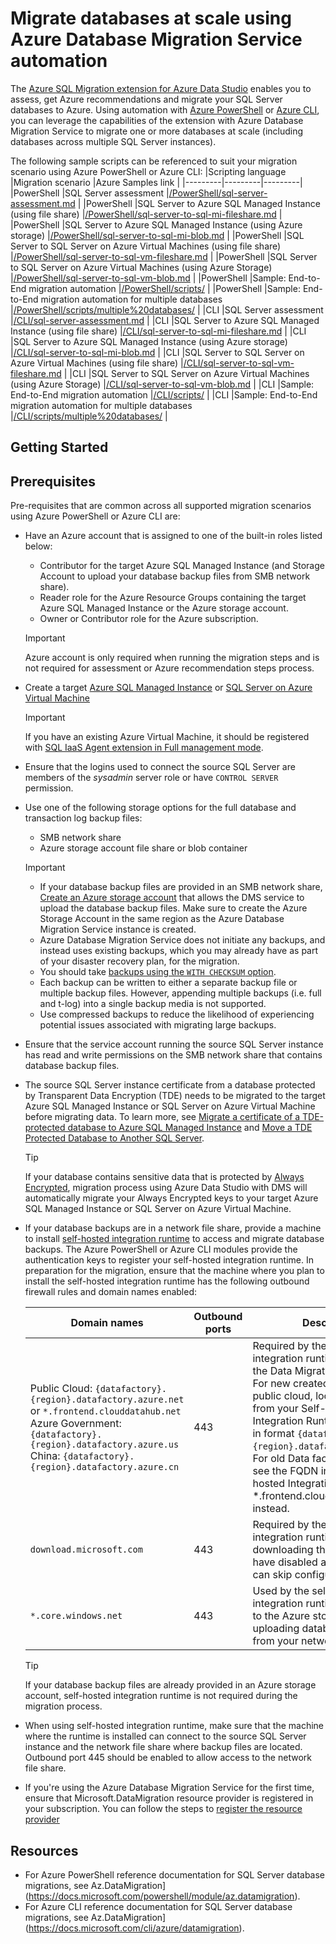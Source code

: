 # Migrate databases at scale using Azure Database Migration Service automation

The [Azure SQL Migration extension for Azure Data Studio](https://docs.microsoft.com/sql/azure-data-studio/extensions/azure-sql-migration-extension) enables you to assess, get Azure recommendations and migrate your SQL Server databases to Azure. Using automation with [Azure PowerShell](https://docs.microsoft.com/powershell/module/az.datamigration) or [Azure CLI](https://docs.microsoft.com/cli/azure/datamigration), you can leverage the capabilities of the extension with Azure Database Migration Service to migrate one or more databases at scale (including databases across multiple SQL Server instances).

The following sample scripts can be referenced to suit your migration scenario using Azure PowerShell or Azure CLI:
|Scripting language  |Migration scenario  |Azure Samples link  |
|---------|---------|---------|
|PowerShell     |SQL Server assessment         |[/PowerShell/sql-server-assessment.md](/PowerShell/sql-server-assessment.md)         |
|PowerShell     |SQL Server to Azure SQL Managed Instance (using file share)         |[/PowerShell/sql-server-to-sql-mi-fileshare.md](/PowerShell/sql-server-to-sql-mi-fileshare.md)         |
|PowerShell     |SQL Server to Azure SQL Managed Instance (using Azure storage)         |[/PowerShell/sql-server-to-sql-mi-blob.md](/PowerShell/sql-server-to-sql-mi-blob.md)           |
|PowerShell     |SQL Server to SQL Server on Azure Virtual Machines (using file share)          |[/PowerShell/sql-server-to-sql-vm-fileshare.md](/PowerShell/sql-server-to-sql-vm-fileshare.md)         |
|PowerShell     |SQL Server to SQL Server on Azure Virtual Machines (using Azure Storage)         |[/PowerShell/sql-server-to-sql-vm-blob.md](/PowerShell/sql-server-to-sql-vm-blob.md)         |
|PowerShell     |Sample: End-to-End migration automation         |[/PowerShell/scripts/](/PowerShell/scripts/)         |
|PowerShell     |Sample: End-to-End migration automation for multiple databases         |[/PowerShell/scripts/multiple%20databases/](/PowerShell/scripts/multiple%20databases/)         |
|CLI     |SQL Server assessment         |[/CLI/sql-server-assessment.md](/CLI/sql-server-assessment.md)         |
|CLI     |SQL Server to Azure SQL Managed Instance (using file share)         |[/CLI/sql-server-to-sql-mi-fileshare.md](/CLI/sql-server-to-sql-mi-fileshare.md)         |
|CLI     |SQL Server to Azure SQL Managed Instance (using Azure storage)         |[/CLI/sql-server-to-sql-mi-blob.md](/CLI/sql-server-to-sql-mi-blob.md)         |
|CLI     |SQL Server to SQL Server on Azure Virtual Machines (using file share)         |[/CLI/sql-server-to-sql-vm-fileshare.md](/CLI/sql-server-to-sql-vm-fileshare.md)         |
|CLI     |SQL Server to SQL Server on Azure Virtual Machines (using Azure Storage)         |[/CLI/sql-server-to-sql-vm-blob.md](/CLI/sql-server-to-sql-vm-blob.md)         |
|CLI     |Sample: End-to-End migration automation         |[/CLI/scripts/](/CLI/scripts/)         |
|CLI     |Sample: End-to-End migration automation for multiple databases         |[/CLI/scripts/multiple%20databases/](/CLI/scripts/multiple%20databases/)         |

## Getting Started

## Prerequisites

Pre-requisites that are common across all supported migration scenarios using Azure PowerShell or Azure CLI are:

* Have an Azure account that is assigned to one of the built-in roles listed below:
    - Contributor for the target Azure SQL Managed Instance (and Storage Account to upload your database backup files from SMB network share).
    - Reader role for the Azure Resource Groups containing the target Azure SQL Managed Instance or the Azure storage account.
    - Owner or Contributor role for the Azure subscription.
    > [!IMPORTANT]
    > Azure account is only required when running the migration steps and is not required for assessment or Azure recommendation steps process.
* Create a target [Azure SQL Managed Instance](https://docs.microsoft.com/azure/azure-sql/managed-instance/create-configure-managed-instance-powershell-quickstart) or [SQL Server on Azure Virtual Machine](https://docs.microsoft.com/azure/azure-sql/virtual-machines/windows/sql-vm-create-powershell-quickstart)

    > [!IMPORTANT]
    > If you have an existing Azure Virtual Machine, it should be registered with [SQL IaaS Agent extension in Full management mode](https://docs.microsoft.com/azure/azure-sql/virtual-machines/windows/sql-server-iaas-agent-extension-automate-management#management-modes).
* Ensure that the logins used to connect the source SQL Server are members of the *sysadmin* server role or have `CONTROL SERVER` permission. 
* Use one of the following storage options for the full database and transaction log backup files: 
    - SMB network share 
    - Azure storage account file share or blob container 

    > [!IMPORTANT]
    > - If your database backup files are provided in an SMB network share, [Create an Azure storage account](https://docs.microsoft.com/azure/storage/common/storage-account-create) that allows the DMS service to upload the database backup files.  Make sure to create the Azure Storage Account in the same region as the Azure Database Migration Service instance is created.
    > - Azure Database Migration Service does not initiate any backups, and instead uses existing backups, which you may already have as part of your disaster recovery plan, for the migration.
    > - You should take [backups using the `WITH CHECKSUM` option](https://docs.microsoft.com/sql/relational-databases/backup-restore/enable-or-disable-backup-checksums-during-backup-or-restore-sql-server). 
    > - Each backup can be written to either a separate backup file or multiple backup files. However, appending multiple backups (i.e. full and t-log) into a single backup media is not supported. 
    > - Use compressed backups to reduce the likelihood of experiencing potential issues associated with migrating large backups.
* Ensure that the service account running the source SQL Server instance has read and write permissions on the SMB network share that contains database backup files.
* The source SQL Server instance certificate from a database protected by Transparent Data Encryption (TDE) needs to be migrated to the target Azure SQL Managed Instance or SQL Server on Azure Virtual Machine before migrating data. To learn more, see [Migrate a certificate of a TDE-protected database to Azure SQL Managed Instance](https://docs.microsoft.com/azure/azure-sql/managed-instance/tde-certificate-migrate) and [Move a TDE Protected Database to Another SQL Server](https://docs.microsoft.com/sql/relational-databases/security/encryption/move-a-tde-protected-database-to-another-sql-server).
    > [!TIP]
    > If your database contains sensitive data that is protected by [Always Encrypted](https://docs.microsoft.com/sql/relational-databases/security/encryption/configure-always-encrypted-using-sql-server-management-studio), migration process using Azure Data Studio with DMS will automatically migrate your Always Encrypted keys to your target Azure SQL Managed Instance or SQL Server on Azure Virtual Machine.

* If your database backups are in a network file share, provide a machine to install [self-hosted integration runtime](https://docs.microsoft.com/azure/data-factory/create-self-hosted-integration-runtime) to access and migrate database backups. The Azure PowerShell or Azure CLI modules provide the authentication keys to register your self-hosted integration runtime. In preparation for the migration, ensure that the machine where you plan to install the self-hosted integration runtime has the following outbound firewall rules and domain names enabled:

    | Domain names                                          | Outbound ports | Description                |
    | ----------------------------------------------------- | -------------- | ---------------------------|
    | Public Cloud: `{datafactory}.{region}.datafactory.azure.net`<br> or `*.frontend.clouddatahub.net` <br> Azure Government: `{datafactory}.{region}.datafactory.azure.us` <br> China: `{datafactory}.{region}.datafactory.azure.cn` | 443            | Required by the self-hosted integration runtime to connect to the Data Migration service. <br>For new created Data Factory in public cloud, locate the FQDN from your Self-hosted Integration Runtime key, which is in format `{datafactory}.{region}.datafactory.azure.net`. For old Data factory, if you don't see the FQDN in your Self-hosted Integration key, use *.frontend.clouddatahub.net instead. |
    | `download.microsoft.com`    | 443            | Required by the self-hosted integration runtime for downloading the updates. If you have disabled auto-update, you can skip configuring this domain. |
    | `*.core.windows.net`          | 443            | Used by the self-hosted integration runtime that connects to the Azure storage account for uploading database backups from your network share |

    > [!TIP]
    > If your database backup files are already provided in an Azure storage account, self-hosted integration runtime is not required during the migration process.

* When using self-hosted integration runtime, make sure that the machine where the runtime is installed can connect to the source SQL Server instance and the network file share where backup files are located. Outbound port 445 should be enabled to allow access to the network file share.
* If you're using the Azure Database Migration Service for the first time, ensure that Microsoft.DataMigration resource provider is registered in your subscription. You can follow the steps to [register the resource provider](https://docs.microsoft.com/azure/dms/quickstart-create-data-migration-service-portal#register-the-resource-provider)

## Resources

- For Azure PowerShell reference documentation for SQL Server database migrations, see Az.DataMigration](https://docs.microsoft.com/powershell/module/az.datamigration).
- For Azure CLI reference documentation for SQL Server database migrations, see Az.DataMigration](https://docs.microsoft.com/cli/azure/datamigration).